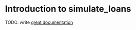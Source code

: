 # Introduction to simulate_loans

TODO: write [great documentation](http://jacobian.org/writing/what-to-write/)
